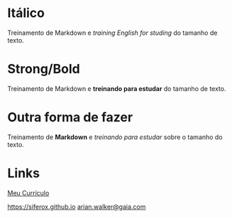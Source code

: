 # Itálico

Treinamento de Markdown e _training English for studing_ do tamanho de texto.

# Strong/Bold

Treinamento de Markdown e **treinando para estudar** do tamanho de texto.

# Outra forma de fazer

Treinamento de __Markdown__ e *treinando para estudar* sobre o tamanho do texto.

# Links

[Meu Currículo](https://siferox.github.io/#home "Website do meu currículo")

<https://siferox.github.io>
<arian.walker@gaia.com>
